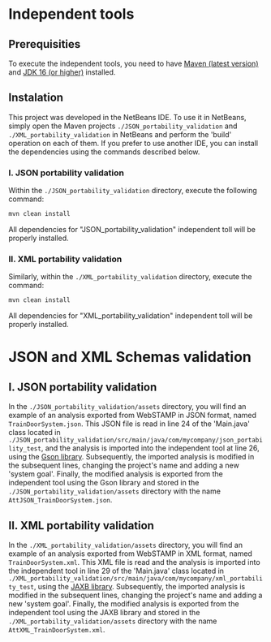 # **Independent tools**

## Prerequisities

To execute the independent tools, you need to have [Maven (latest version)](https://maven.apache.org/download.cgi) and [JDK 16 (or higher)](https://www.oracle.com/java/technologies/javase/jdk16-archive-downloads.html) installed.

## Instalation

This project was developed in the NetBeans IDE. To use it in NetBeans, simply open the Maven projects `./JSON_portability_validation` and `./XML_portability_validation` in NetBeans and perform the 'build' operation on each of them. If you prefer to use another IDE, you can install the dependencies using the commands described below.

### I. JSON portability validation

Within the `./JSON_portability_validation` directory, execute the following command:

``` bash
mvn clean install
```

All dependencies for "JSON_portability_validation" independent toll will be properly installed.

### II. XML portability validation

Similarly, within the `./XML_portability_validation` directory, execute the command:

```bash
mvn clean install
```

All dependencies for "XML_portability_validation" independent toll will be properly installed.

# JSON and XML Schemas validation

## I. JSON portability validation

In the `./JSON_portability_validation/assets` directory, you will find an example of an analysis exported from WebSTAMP in JSON format, named `TrainDoorSystem.json`. This JSON file is read in line 24 of the 'Main.java' class located in `./JSON_portability_validation/src/main/java/com/mycompany/json_portability_test`, and the analysis is imported into the independent tool at line 26, using the [Gson library](https://github.com/google/gson). Subsequently, the imported analysis is modified in the subsequent lines, changing the project's name and adding a new 'system goal'. Finally, the modified analysis is exported from the independent tool using the Gson library and stored in the `./JSON_portability_validation/assets` directory with the name `AttJSON_TrainDoorSystem.json`.

## II. XML portability validation

In the `./XML_portability_validation/assets` directory, you will find an example of an analysis exported from WebSTAMP in XML format, named `TrainDoorSystem.xml`. This XML file is read and the analysis is imported into the independent tool in line 29 of the 'Main.java' class located in `./XML_portability_validation/src/main/java/com/mycompany/xml_portability_test`, using the [JAXB library](https://javaee.github.io/jaxb-v2/). Subsequently, the imported analysis is modified in the subsequent lines, changing the project's name and adding a new 'system goal'. Finally, the modified analysis is exported from the independent tool using the JAXB library and stored in the `./XML_portability_validation/assets` directory with the name `AttXML_TrainDoorSystem.xml`.
